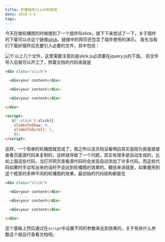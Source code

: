 ```yaml
---
title: 轮播插件slick的使用
date: 2018-1-5 
tags:
---
```

今天在做轮播图的时候搜到了一个插件叫slick，就下下来尝试了一下，关于插件的下载可以点这个链接[slick](http://kenwheeler.github.io/slick/)，链接中的网页还包含了插件使用的演示。
首先当我们下载好插件后先要引入必要的文件，其中包括：

![11](http://li-7857.oss-cn-beijing.aliyuncs.com/imgs/11.png?Expires=1515210138&OSSAccessKeyId=TMP.AQEIwQRaFryuiG2gxYDOEI8E_20-E0S_na8LUB33VA8UrXeE9aSPuGZgaIuXADAtAhQSTFt5y_qQ7UUFwlADcD75g0arwAIVAPkRmqNQ9xX6JtG8v5vjnmEnj_dp&Signature=AWg5bPIPOUr26iZKjMyLMFCU9L0%3D)
以上几个文件，这里需要注意的是slick.js必须要在jquery.js的下面。
将文件导入后就可以开工了，照着文档的代码来就是

```html
<div class="slick">

  <div>your content</div>

  <div>your content</div>

  <div>your content</div>

</div>

<script>
   $('.slick').slick({
    slidesToShow: 4,
    slidesToScroll: 1,
    });
</script>
```
这样，一个简单的轮播图就完成了，我之所以说文档没看明白其实是因为我是直接查看页面源代码来复制的，这样就导致了一个问题，其实有很多是自动生成的，比如上面这些代码，当打开网页查看源代码时会发现自动添加了许多代码，而这些代码如果时手动写出来的话时不会达到轮播图的效果的。概括来讲就是，如果要用到这个框架的多种不同的轮播图的效果，最初始的代码结构都是在

```html
<div class="slick">

  <div>your content</div>

  <div>your content</div>

  <div>your content</div>

</div>
```
这个基础上然后通过在`script`中设置不同的参数来达到效果的，关于有些什么参数这个就自行查看文档吧。